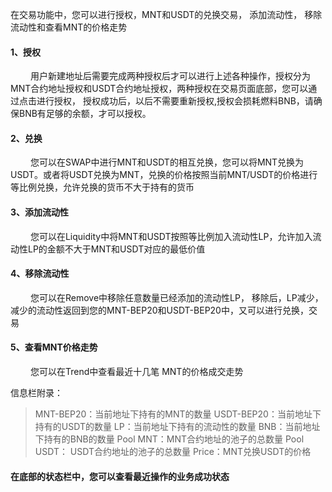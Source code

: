 在交易功能中，您可以进行授权，MNT和USDT的兑换交易， 添加流动性， 移除流动性和查看MNT的价格走势

#### 1、授权

&emsp; &emsp;用户新建地址后需要完成两种授权后才可以进行上述各种操作，授权分为MNT合约地址授权和USDT合约地址授权，两种授权在交易页面底部，您可以通过点击进行授权， 授权成功后，以后不需要重新授权,授权会损耗燃料BNB，请确保BNB有足够的余额，才可以授权。

#### 2、兑换

&emsp; &emsp;您可以在SWAP中进行MNT和USDT的相互兑换，您可以将MNT兑换为USDT。或者将USDT兑换为MNT，兑换的价格按照当前MNT/USDT的价格进行等比例兑换，允许兑换的货币不大于持有的货币

#### 3、添加流动性

&emsp; &emsp;您可以在Liquidity中将MNT和USDT按照等比例加入流动性LP，允许加入流动性LP的金额不大于MNT和USDT对应的最低价值

#### 4、移除流动性

&emsp; &emsp;您可以在Remove中移除任意数量已经添加的流动性LP， 移除后，LP减少，减少的流动性返回到您的MNT-BEP20和USDT-BEP20中，又可以进行兑换，交易

#### 5、查看MNT价格走势

&emsp; &emsp;您可以在Trend中查看最近十几笔 MNT的价格成交走势

信息栏附录：

> MNT-BEP20：当前地址下持有的MNT的数量
USDT-BEP20：当前地址下持有的USDT的数量
LP：当前地址下持有的流动性的数量
BNB：当前地址下持有的BNB的数量
Pool MNT：MNT合约地址的池子的总数量
Pool USDT： USDT合约地址的池子的总数量
Price：MNT兑换USDT的价格

#### 在底部的状态栏中，您可以查看最近操作的业务成功状态